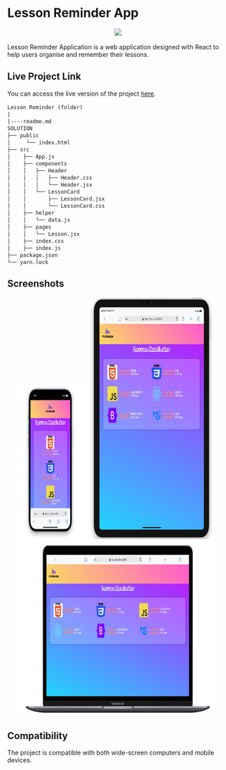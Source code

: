 # Lesson Reminder App

<div align="center">
  <img src="./public/assets/lesson.gif" />
</div>

Lesson Reminder Application is a web application designed with React to help users organise and remember their lessons.

## Live Project Link

You can access the live version of the project [here](https://lesson-reminder-cyan.vercel.app/).

```
Lesson Reminder (folder)
|
|----readme.md         
SOLUTION
├── public
│     └── index.html
├── src
│    ├── App.js
│    ├── components
│    │   ├── Header
│    │   │   ├── Header.css
│    │   │   └── Header.jsx
│    │   └── LessonCard
│    │       ├── LessonCard.jsx
│    │       └── LessonCard.css
│    ├── helper
│    │   └── data.js
│    ├── pages
│    │   └── Lesson.jsx
│    ├── index.css
│    ├── index.js
├── package.json
└── yarn.lock

```

## Screenshots

<div align="center">
  <img src="./public/assets/Screenshot_1.jpg"  width="30%" height="350" />
  <img src="./public/assets/Screenshot_2.jpg"  width="60%" height="550" />
  <img src="./public/assets/Screenshot_3.jpg"  width="90%" height="400" />
</div>

## Compatibility

The project is compatible with both wide-screen computers and mobile devices.
